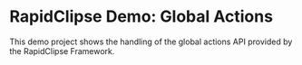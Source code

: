 

#  RapidClipse Demo: Global Actions

This demo project shows the handling of the global actions API provided by the RapidClipse Framework.
